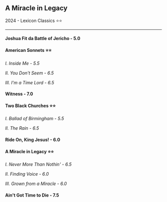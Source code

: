 A Miracle in Legacy
---
2024 - Lexicon Classics ⭐⭐

---
#### Joshua Fit da Battle of Jericho - 5.0

#### **American Sonnets** ⭐⭐

_I. Inside Me - 5.5_

_II. You Don't Seem - 6.5_

_III. I'm a Time Lord - 6.5_

#### Witness - 7.0
#### **Two Black Churches** ⭐⭐

_I. Ballad of Birmingham - 5.5_

_II. The Rain - 6.5_

#### Ride On, King Jesus! - 6.0
#### **A Miracle in Legacy** ⭐⭐

_I. Never More Than Nothin' - 6.5_

_II. Finding Voice - 6.0_

_III. Grown from a Miracle - 6.0_

#### Ain't Got Time to Die - 7.5
